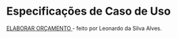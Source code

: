 # Especificações de Caso de Uso
[ELABORAR ORÇAMENTO ](https://github.com/leosilvaalves/Projeto---Desenvolvimento-de-Sistemas-II/issues/7#issue-435566948)- feito por Leonardo da Silva Alves.